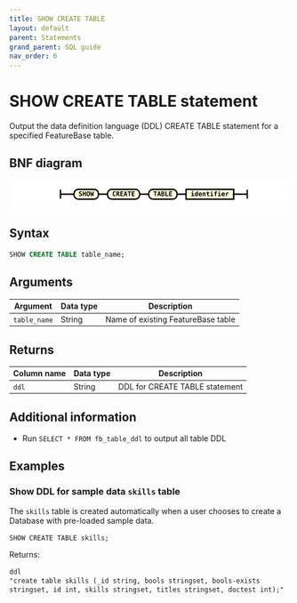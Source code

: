 ```yaml
---
title: SHOW CREATE TABLE
layout: default
parent: Statements
grand_parent: SQL guide
nav_order: 6
---
```


# SHOW CREATE TABLE statement

Output the data definition language (DDL) CREATE TABLE statement for a specified FeatureBase table.

## BNF diagram

![expr](/assets/images/sql-guide/show_create_table.svg)

## Syntax

```sql
SHOW CREATE TABLE table_name;
```

## Arguments

| Argument | Data type | Description |
|---|---|---|
| `table_name` | String | Name of existing FeatureBase table |

## Returns

| Column name | Data type | Description |
|---|---|---|
| `ddl` | String | DDL for CREATE TABLE statement |

## Additional information

* Run `SELECT * FROM fb_table_ddl` to output all table DDL

## Examples

### Show DDL for sample data `skills` table

The `skills` table is created automatically when a user chooses to create a Database with pre-loaded sample data.

```
SHOW CREATE TABLE skills;
```
Returns:
```
ddl
"create table skills (_id string, bools stringset, bools-exists stringset, id int, skills stringset, titles stringset, doctest int);"
```
